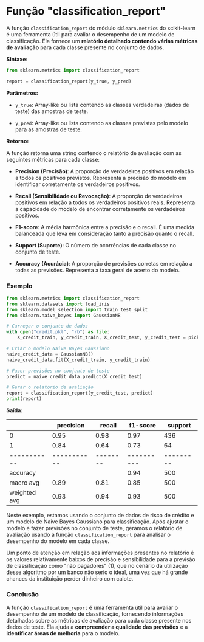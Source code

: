# Função "classification_report"

A função `classification_report` do módulo `sklearn.metrics` do scikit-learn é uma ferramenta útil para avaliar o desempenho de um modelo de classificação. Ela fornece um **relatório detalhado contendo várias métricas de avaliação** para cada classe presente no conjunto de dados.

**Sintaxe:**

```python
from sklearn.metrics import classification_report

report = classification_report(y_true, y_pred)
```

**Parâmetros:**

- `y_true`: Array-like ou lista contendo as classes verdadeiras (dados de teste) das amostras de teste.

- `y_pred`: Array-like ou lista contendo as classes previstas pelo modelo para as amostras de teste.

**Retorno:**

A função retorna uma string contendo o relatório de avaliação com as seguintes métricas para cada classe:

- **Precision (Precisão)**: A proporção de verdadeiros positivos em relação a todos os positivos previstos. Representa a precisão do modelo em identificar corretamente os verdadeiros positivos.

- **Recall (Sensibilidade ou Revocação)**: A proporção de verdadeiros positivos em relação a todos os verdadeiros positivos reais. Representa a capacidade do modelo de encontrar corretamente os verdadeiros positivos.

- **F1-score**: A média harmônica entre a precisão e o recall. É uma medida balanceada que leva em consideração tanto a precisão quanto o recall.

- **Support (Suporte)**: O número de ocorrências de cada classe no conjunto de teste.

- **Accuracy (Acurácia)**: A proporção de previsões corretas em relação a todas as previsões. Representa a taxa geral de acerto do modelo.

### **Exemplo**

```python
from sklearn.metrics import classification_report
from sklearn.datasets import load_iris
from sklearn.model_selection import train_test_split
from sklearn.naive_bayes import GaussianNB

# Carregar o conjunto de dados
with open("credit.pkl", "rb") as file:
    X_credit_train, y_credit_train, X_credit_test, y_credit_test = pickle.load(file)

# Criar o modelo Naive Bayes Gaussiano
naive_credit_data = GaussianNB()
naive_credit_data.fit(X_credit_train, y_credit_train)

# Fazer previsões no conjunto de teste
predict = naive_credit_data.predict(X_credit_test)

# Gerar o relatório de avaliação
report = classification_report(y_credit_test, predict)
print(report)
```

**Saída:**

|              | precision   | recall   | f1-score   | support   |
| ------------ | ----------- | -------- | ---------- | --------- |
| 0            | 0.95        | 0.98     | 0.97       | 436       |
| 1            | 0.84        | 0.64     | 0.73       | 64        |
| -----------  | ----------- | -------- | ---------- | --------- |
| accuracy     |             |          | 0.94       | 500       |
| macro avg    | 0.89        | 0.81     | 0.85       | 500       |
| weighted avg | 0.93        | 0.94     | 0.93       | 500       |

Neste exemplo, estamos usando o conjunto de dados de risco de crédito e um modelo de Naive Bayes Gaussiano para classificação. Após ajustar o modelo e fazer previsões no conjunto de teste, geramos o relatório de avaliação usando a função `classification_report` para analisar o desempenho do modelo em cada classe.

Um ponto de atenção em relação aos informações presentes no relatório é os valores relativamente baixos de precisão e sensibilidade para a previsão de classificação como "não pagadores" (1), que no cenário da utilização desse algoritmo por um banco não serio o ideal, uma vez que há grande chances da instituição perder dinheiro com calote.

### **Conclusão**

A função `classification_report` é uma ferramenta útil para avaliar o desempenho de um modelo de classificação, fornecendo informações detalhadas sobre as métricas de avaliação para cada classe presente nos dados de teste. Ela ajuda a **compreender a qualidade das previsões** e a **identificar áreas de melhoria** para o modelo.
